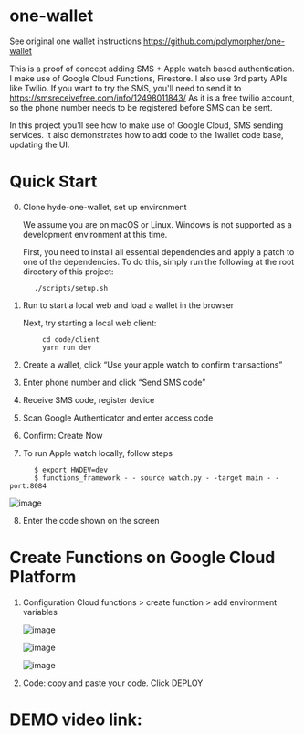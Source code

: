 # one-wallet
See original one wallet instructions
https://github.com/polymorpher/one-wallet


This is a proof of concept adding SMS + Apple watch based authentication.
I make use of Google Cloud Functions, Firestore.  I also use 3rd party APIs like Twilio.
If you want to try the SMS, you'll need to send it to 
https://smsreceivefree.com/info/12498011843/
As it is a free twilio account, so the phone number needs to be registered before SMS can be sent.

In this project you'll see how to make use of Google Cloud, SMS sending services.  It also demonstrates how to add code to the 1wallet code base, updating the UI.


# Quick Start

0. Clone hyde-one-wallet, set up environment

    We assume you are on macOS or Linux. Windows is not supported as a development environment at this time.

    First, you need to install all essential dependencies and apply a patch to one of the dependencies. To do this, simply run the following at the root directory of this project:

```
      ./scripts/setup.sh
```



1. Run to start a local web and load a wallet in the browser 

    Next, try starting a local web client:
    
```
        cd code/client
        yarn run dev
```


2.	Create a wallet, click “Use your apple watch to confirm transactions” 


3.	Enter phone number and click “Send SMS code”


4.	Receive SMS code, register device


5.	Scan Google Authenticator and enter access code


6.	Confirm: Create Now


7.	To run Apple watch locally, follow steps

```
      $ export HWDEV=dev
      $ functions_framework - - source watch.py - -target main - - port:8084
```


   ![image](https://user-images.githubusercontent.com/86937126/135163613-98c2e3d9-38f1-43c8-a7a0-df7bf3c964cb.png)


8.	Enter the code shown on the screen 




# Create Functions on Google Cloud Platform

1.	Configuration
    Cloud functions > create function > add environment variables

    ![image](https://user-images.githubusercontent.com/86937126/135163719-95e100e3-0a1f-4ee7-a0b4-2132fb13d8d7.png)
    

    ![image](https://user-images.githubusercontent.com/86937126/135163727-b162e5a5-24e3-43c4-bdf6-d045e49377c5.png)
    

    ![image](https://user-images.githubusercontent.com/86937126/135163738-9ac13500-c1d3-422e-b3cc-70b2f52bae47.png)
    

2.	Code: copy and paste your code. Click DEPLOY


# DEMO video link:
